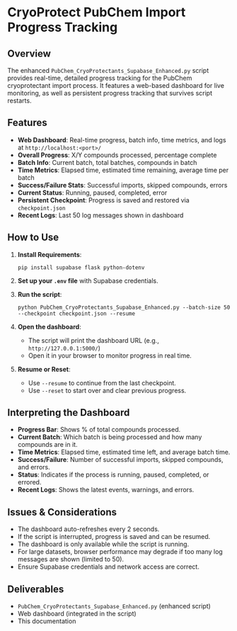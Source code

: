 # CryoProtect PubChem Import Progress Tracking

## Overview

The enhanced `PubChem_CryoProtectants_Supabase_Enhanced.py` script provides real-time, detailed progress tracking for the PubChem cryoprotectant import process. It features a web-based dashboard for live monitoring, as well as persistent progress tracking that survives script restarts.

## Features

- **Web Dashboard**: Real-time progress, batch info, time metrics, and logs at `http://localhost:<port>/`
- **Overall Progress**: X/Y compounds processed, percentage complete
- **Batch Info**: Current batch, total batches, compounds in batch
- **Time Metrics**: Elapsed time, estimated time remaining, average time per batch
- **Success/Failure Stats**: Successful imports, skipped compounds, errors
- **Current Status**: Running, paused, completed, error
- **Persistent Checkpoint**: Progress is saved and restored via `checkpoint.json`
- **Recent Logs**: Last 50 log messages shown in dashboard

## How to Use

1. **Install Requirements**:
   ```
   pip install supabase flask python-dotenv
   ```

2. **Set up your `.env` file** with Supabase credentials.

3. **Run the script**:
   ```
   python PubChem_CryoProtectants_Supabase_Enhanced.py --batch-size 50 --checkpoint checkpoint.json --resume
   ```

4. **Open the dashboard**:
   - The script will print the dashboard URL (e.g., `http://127.0.0.1:5000/`)
   - Open it in your browser to monitor progress in real time.

5. **Resume or Reset**:
   - Use `--resume` to continue from the last checkpoint.
   - Use `--reset` to start over and clear previous progress.

## Interpreting the Dashboard

- **Progress Bar**: Shows % of total compounds processed.
- **Current Batch**: Which batch is being processed and how many compounds are in it.
- **Time Metrics**: Elapsed time, estimated time left, and average batch time.
- **Success/Failure**: Number of successful imports, skipped compounds, and errors.
- **Status**: Indicates if the process is running, paused, completed, or errored.
- **Recent Logs**: Shows the latest events, warnings, and errors.

## Issues & Considerations

- The dashboard auto-refreshes every 2 seconds.
- If the script is interrupted, progress is saved and can be resumed.
- The dashboard is only available while the script is running.
- For large datasets, browser performance may degrade if too many log messages are shown (limited to 50).
- Ensure Supabase credentials and network access are correct.

## Deliverables

- `PubChem_CryoProtectants_Supabase_Enhanced.py` (enhanced script)
- Web dashboard (integrated in the script)
- This documentation